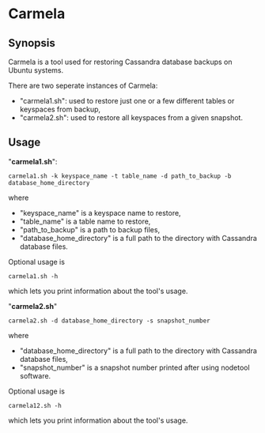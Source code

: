 # Carmela

## Synopsis

Carmela is a tool used for restoring Cassandra database backups on Ubuntu systems.

There are two seperate instances of Carmela:
- "carmela1.sh": used to restore just one or a few different tables or keyspaces from backup,
- "carmela2.sh": used to restore all keyspaces from a given snapshot.

## Usage

"**carmela1.sh**":
```
carmela1.sh -k keyspace_name -t table_name -d path_to_backup -b database_home_directory
```
where
- "keyspace_name" is a keyspace name to restore,
- "table_name" is a table name to restore,
- "path_to_backup" is a path to backup files,
- "database_home_directory" is a full path to the directory with Cassandra database files.

Optional usage is 
```
carmela1.sh -h
``` 
which lets you print information about the tool's usage.

"**carmela2.sh**"
```
carmela2.sh -d database_home_directory -s snapshot_number
```
where
- "database_home_directory" is a full path to the directory with Cassandra database files,
- "snapshot_number" is a snapshot number printed after using nodetool software.

Optional usage is 
```
carmela12.sh -h
``` 
which lets you print information about the tool's usage.
